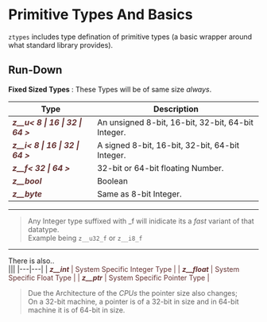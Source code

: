 # Primitive Types And Basics
`ztypes` includes type defination of primitive types (a basic wrapper around what standard library provides).

## Run-Down
**Fixed Sized Types** : These Types will be of same size *always*.

|                           Type                             |Description|
|------------------------------------------------------------|-----------|
|<font color="#663333"> _**z__u< 8 \| 16 \| 32 \| 64 >**_    | An unsigned 8-bit, 16-bit, 32-bit, 64-bit Integer.|
|<font color="#663333"> _**z__i< 8 \| 16 \| 32 \| 64 >**_    | A signed 8-bit, 16-bit, 32-bit, 64-bit Integer.|
|<font color="#663333"> _**z__f< 32 \| 64 >**_               | 32-bit or 64-bit floating Number.|
|<font color="#663333"> _**z__bool**_                        | Boolean |
|<font color="#663333"> _**z__byte**_                        | Same as 8-bit Integer.|

---

>Any Integer type suffixed with _f will inidicate its a _fast_ variant of that datatype. <br>
Example being `z__u32_f` or `z__i8_f`

---
There is also..<br>
|||
|---|---|
|<font color="#663333"> _**z__int**_   | System Specific Integer Type |
|<font color="#663333"> _**z__float**_ | System Specific Float Type   |
|<font color="#663333"> _**z__ptr**_   | System Specific Pointer Type |
> Due the Architecture of the _CPUs_ the pointer size also changes; <br>
> On a 32-bit machine, a pointer is of a 32-bit in size and in 64-bit machine it is of 64-bit in size.


















</font>
